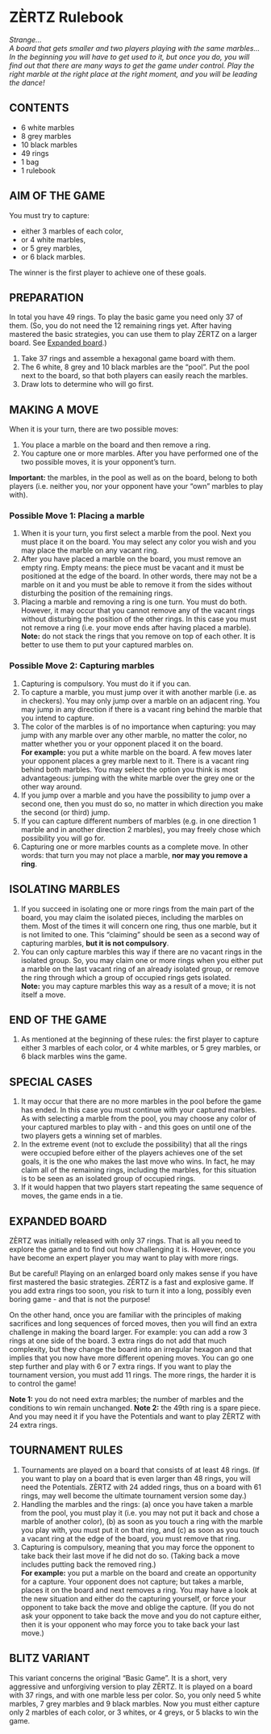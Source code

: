 # ZÈRTZ Rulebook

*Strange...  
A board that gets smaller and two players playing with the same marbles...  
In the beginning you will have to get used to it, but once you do, you will find out that there are many ways to get the game under control. Play the right marble at the right place at the right moment, and you will be leading the dance!*

## CONTENTS

* 6 white marbles
* 8 grey marbles
* 10 black marbles
* 49 rings
* 1 bag
* 1 rulebook

## AIM OF THE GAME

You must try to capture:

* either 3 marbles of each color,
* or 4 white marbles,
* or 5 grey marbles,
* or 6 black marbles.

The winner is the first player to achieve one of these goals.

## PREPARATION

In total you have 49 rings. To play the basic game you need only 37 of them. (So, you do not need the 12 remaining rings yet. After having mastered the basic strategies, you can use them to play ZÈRTZ on a larger board. See [Expanded board](#expanded-board).)

1. Take 37 rings and assemble a hexagonal game board with them.
2. The 6 white, 8 grey and 10 black marbles are the “pool”. Put the pool next to the board, so that both players can easily reach the marbles.
3. Draw lots to determine who will go first.

## MAKING A MOVE

When it is your turn, there are two possible moves:

1. You place a marble on the board and then remove a ring.
2. You capture one or more marbles. After you have performed one of the two possible moves, it is your opponent’s turn.

**Important:** the marbles, in the pool as well as on the board, belong to both players (i.e. neither you, nor your opponent have your “own” marbles to play with).

### Possible Move 1: Placing a marble

1. When it is your turn, you first select a marble from the pool. Next you must place it on the board. You may select any color you wish and you may place the marble on any vacant ring.
2. After you have placed a marble on the board, you must remove an empty ring. Empty means: the piece must be vacant and it must be positioned at the edge of the board. In other words, there may not be a marble on it and you must be able to remove it from the sides without disturbing the position of the remaining rings.
3. Placing a marble and removing a ring is one turn. You must do both. However, it may occur that you cannot remove any of the vacant rings without disturbing the position of the other rings. In this case you must not remove a ring (i.e. your move ends after having placed a marble).  
**Note:** do not stack the rings that you remove on top of each other. It is better to use them to put your captured marbles on.

### Possible Move 2: Capturing marbles

1. Capturing is compulsory. You must do it if you can.
2. To capture a marble, you must jump over it with another marble (i.e. as in checkers). You may only jump over a marble on an adjacent ring. You may jump in any direction if there is a vacant ring behind the marble that you intend to capture.
3. The color of the marbles is of no importance when capturing: you may jump with any marble over any other marble, no matter the color, no matter whether you or your opponent placed it on the board.  
**For example:** you put a white marble on the board. A few moves later your opponent places a grey marble next to it. There is a vacant ring behind both marbles. You may select the option you think is most advantageous: jumping with the white marble over the grey one or the other way around.
4. If you jump over a marble and you have the possibility to jump over a second one, then you must do so, no matter in which direction you make the second (or third) jump.
5. If you can capture different numbers of marbles (e.g. in one direction 1 marble and in another direction 2 marbles), you may freely chose which possibility you will go for.
6. Capturing one or more marbles counts as a complete move. In other words: that turn you may not place a marble, **nor may you remove a ring**.

## ISOLATING MARBLES

1. If you succeed in isolating one or more rings from the main part of the board, you may claim the isolated pieces, including the marbles on them. Most of the times it will concern one ring, thus one marble, but it is not limited to one. This “claiming” should be seen as a second way of capturing marbles, **but it is not compulsory**.
2. You can only capture marbles this way if there are no vacant rings in the isolated group. So, you may claim one or more rings when you either put a marble on the last vacant ring of an already isolated group, or remove the ring through which a group of occupied rings gets isolated.  
**Note:** you may capture marbles this way as a result of a move; it is not itself a move.

## END OF THE GAME

1. As mentioned at the beginning of these rules: the first player to capture either 3 marbles of each color, or 4 white marbles, or 5 grey marbles, or 6 black marbles wins the game.

## SPECIAL CASES

1. It may occur that there are no more marbles in the pool before the game has ended. In this case you must continue with your captured marbles. As with selecting a marble from the pool, you may choose any color of your captured marbles to play with - and this goes on until one of the two players gets a winning set of marbles.
2. In the extreme event (not to exclude the possibility) that all the rings were occupied before either of the players achieves one of the set goals, it is the one who makes the last move who wins. In fact, he may claim all of the remaining rings, including the marbles, for this situation is to be seen as an isolated group of occupied rings.
3. If it would happen that two players start repeating the same sequence of moves, the game ends in a tie.

## EXPANDED BOARD

ZÈRTZ was initially released with only 37 rings. That is all you need to explore the game and to find out how challenging it is. However, once you have become an expert player you may want to play with more rings.

But be careful! Playing on an enlarged board only makes sense if you have first mastered the basic strategies. ZÈRTZ is a fast and explosive game. If you add extra rings too soon, you risk to turn it into a long, possibly even boring game - and that is not the purpose!

On the other hand, once you are familiar with the principles of making sacrifices and long sequences of forced moves, then you will find an extra challenge in making the board larger. For example: you can add a row 3 rings at one side of the board. 3 extra rings do not add that much complexity, but they change the board into an irregular hexagon and that implies that you now have more different opening moves. You can go one step further and play with 6 or 7 extra rings. If you want to play the tournament version, you must add 11 rings. The more rings, the harder it is to control the game!

**Note 1:** you do not need extra marbles; the number of marbles and the conditions to win remain unchanged.
**Note 2:** the 49th ring is a spare piece. And you may need it if you have the Potentials and want to play ZÈRTZ with 24 extra rings.

## TOURNAMENT RULES

1. Tournaments are played on a board that consists of at least 48 rings. (If you want to play on a board that is even larger than 48 rings, you will need the Potentials. ZÈRTZ with 24 added rings, thus on a board with 61 rings, may well become the ultimate tournament version some day.)
2. Handling the marbles and the rings: (a) once you have taken a marble from the pool, you must play it (i.e. you may not put it back and chose a marble of another color), (b) as soon as you touch a ring with the marble you play with, you must put it on that ring, and (c) as soon as you touch a vacant ring at the edge of the board, you must remove that ring.
3. Capturing is compulsory, meaning that you may force the opponent to take back their last move if he did not do so. (Taking back a move includes putting back the removed ring.)  
**For example:** you put a marble on the board and create an opportunity for a capture. Your opponent does not capture; but takes a marble, places it on the board and next removes a ring. You may have a look at the new situation and either do the capturing yourself, or force your opponent to take back the move and oblige the capture. (If you do not ask your opponent to take back the move and you do not capture either, then it is your opponent who may force you to take back your last move.)

## BLITZ VARIANT

This variant concerns the original “Basic Game”. It is a short, very aggressive and unforgiving version to play ZÈRTZ. It is played on a board with 37 rings, and with one marble less per color. So, you only need 5 white marbles, 7 grey marbles and 9 black marbles. Now you must either capture only 2 marbles of each color, or 3 whites, or 4 greys, or 5 blacks to win the game.
